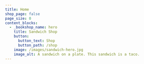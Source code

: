 ```yaml
---
title: Home
shop_page: false
page_size: 0
content_blocks:
  - _bookshop_name: hero
    title: Sandwich Shop
    button:
      button_text: Shop
      button_path: /shop
    image: /images/sandwich-hero.jpg
    image_alt: A sandwich on a plate. This sandwich is a taco.
---
```

